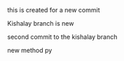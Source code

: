 this is created for a new commit

Kishalay branch is new


second commit to the kishalay branch

new method py
